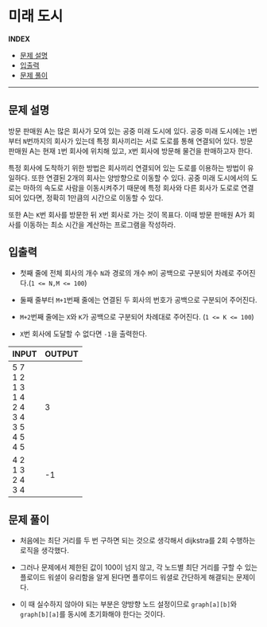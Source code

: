 # 미래 도시

**INDEX**
- [문제 설명](#문제-설명)
- [입출력](#입출력)
- [문제 풀이](#문제-풀이)
---

## 문제 설명

방문 판매원 A는 많은 회사가 모여 있는 공중 미래 도시에 있다. 공중 미래 도시에는 `1`번부터 `N`번까지의 회사가 있는데 특정 회사끼리는 서로 도로를 통해 연결되어 있다. 방문 판매원 A는 현재 `1`번 회사에 위치해 있고, `X`번 회사에 방문해 물건을 판매하고자 한다.

특정 회사에 도착하기 위한 방법은 회사끼리 연결되어 있는 도로를 이용하는 방법이 유일하다. 또한 연결된 2개의 회사는 양방향으로 이동할 수 있다. 공중 미래 도시에서의 도로는 마하의 속도로 사람을 이동시켜주기 때문에 특정 회사와 다른 회사가 도로로 연결되어 있다면, 정확히 1만큼의 시간으로 이동할 수 있다.

또한 A는 `K`번 회사를 방문한 뒤 `X`번 회사로 가는 것이 목표다. 이때 방문 판매원 A가 회사를 이동하는 최소 시간을 계산하는 프로그램을 작성하라.

## 입출력

- 첫째 줄에 전체 회사의 개수 `N`과 경로의 개수 `M`이 공백으로 구분되어 차례로 주어진다.(`1 <= N,M <= 100`)

- 둘째 줄부터 `M+1`번째 줄에는 연결된 두 회사의 번호가 공백으로 구분되어 주어진다.

- `M+2`번째 줄에는 `X`와 `K`가 공백으로 구분되어 차례대로 주어진다. (`1 <= K <= 100`)

- `X`번 회사에 도달할 수 없다면 `-1`을 출력한다.

| INPUT | OUTPUT |
|-------|--------|
| 5 7<br>1 2<br>1 3<br>1 4<br>2 4<br>3 4<br>3 5<br>4 5<br>4 5 | 3 |
| 4 2<br>1 3<br>2 4<br>3 4|-1|

## 문제 풀이

- 처음에는 최단 거리를 두 번 구하면 되는 것으로 생각해서 dijkstra를 2회 수행하는 로직을 생각했다.

- 그러나 문제에서 제한된 값이 100이 넘지 않고, 각 노드별 최단 거리를 구할 수 있는 플로이드 워셜이 유리함을 알게 된다면 플루이드 워셜로 간단하게 해결되는 문제이다.

- 이 때 실수하지 않아야 되는 부분은 양방향 노드 설정이므로 `graph[a][b]`와 `graph[b][a]`를 동시에 초기화해야 한다는 것이다.